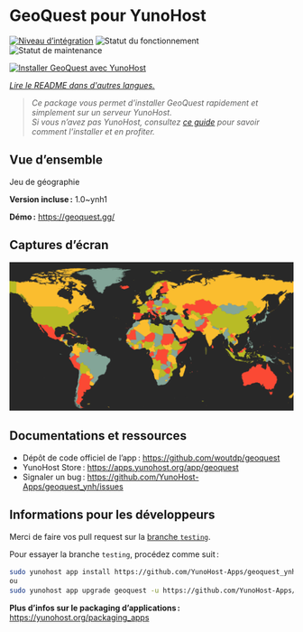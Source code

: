 <!--
Nota bene : ce README est automatiquement généré par <https://github.com/YunoHost/apps/tree/master/tools/readme_generator>
Il NE doit PAS être modifié à la main.
-->

# GeoQuest pour YunoHost

[![Niveau d’intégration](https://apps.yunohost.org/badge/integration/geoquest)](https://ci-apps.yunohost.org/ci/apps/geoquest/)
![Statut du fonctionnement](https://apps.yunohost.org/badge/state/geoquest)
![Statut de maintenance](https://apps.yunohost.org/badge/maintained/geoquest)

[![Installer GeoQuest avec YunoHost](https://install-app.yunohost.org/install-with-yunohost.svg)](https://install-app.yunohost.org/?app=geoquest)

*[Lire le README dans d'autres langues.](./ALL_README.md)*

> *Ce package vous permet d’installer GeoQuest rapidement et simplement sur un serveur YunoHost.*  
> *Si vous n’avez pas YunoHost, consultez [ce guide](https://yunohost.org/install) pour savoir comment l’installer et en profiter.*

## Vue d’ensemble

Jeu de géographie


**Version incluse :** 1.0~ynh1

**Démo :** <https://geoquest.gg/>

## Captures d’écran

![Capture d’écran de GeoQuest](./doc/screenshots/screenshot.png)

## Documentations et ressources

- Dépôt de code officiel de l’app : <https://github.com/woutdp/geoquest>
- YunoHost Store : <https://apps.yunohost.org/app/geoquest>
- Signaler un bug : <https://github.com/YunoHost-Apps/geoquest_ynh/issues>

## Informations pour les développeurs

Merci de faire vos pull request sur la [branche `testing`](https://github.com/YunoHost-Apps/geoquest_ynh/tree/testing).

Pour essayer la branche `testing`, procédez comme suit :

```bash
sudo yunohost app install https://github.com/YunoHost-Apps/geoquest_ynh/tree/testing --debug
ou
sudo yunohost app upgrade geoquest -u https://github.com/YunoHost-Apps/geoquest_ynh/tree/testing --debug
```

**Plus d’infos sur le packaging d’applications :** <https://yunohost.org/packaging_apps>
